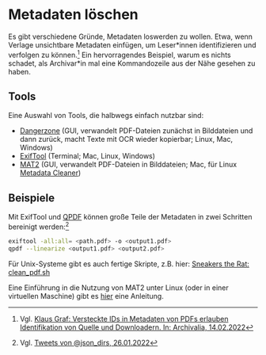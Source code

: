 # Metadaten löschen

Es gibt verschiedene Gründe, Metadaten loswerden zu wollen. Etwa, wenn Verlage unsichtbare Metadaten einfügen, um Leser\*innen identifizieren und verfolgen zu können.[^fn1] Ein hervorragendes Beispiel, warum es nichts schadet, als Archivar\*in mal eine Kommandozeile aus der Nähe gesehen zu haben.

## Tools

Eine Auswahl von Tools, die halbwegs einfach nutzbar sind:

  - [Dangerzone](https://dangerzone.rocks/) (GUI, verwandelt PDF-Dateien zunächst in Bilddateien und dann zurück, macht Texte mit OCR wieder kopierbar; Linux, Mac, Windows)
  - [ExifTool](https://exiftool.org/) (Terminal; Mac, Linux, Windows)
  - [MAT2](https://0xacab.org/jvoisin/mat2) (GUI, verwandelt PDF-Dateien in Bilddateien; Mac, für Linux [Metadata Cleaner](https://gitlab.com/rmnvgr/metadata-cleaner))

## Beispiele

Mit ExifTool und [QPDF](https://qpdf.sourceforge.io/) können große Teile der Metadaten in zwei Schritten bereinigt werden:[^fn2]

```bash
exiftool -all:all= <path.pdf> -o <output1.pdf>
qpdf --linearize <output1.pdf> <output2.pdf>
```

Für Unix-Systeme gibt es auch fertige Skripte, z.B. hier: [Sneakers the Rat: clean_pdf.sh](https://gist.github.com/sneakers-the-rat/172e8679b824a3871decd262ed3f59c6)

Eine Einführung in die Nutzung von MAT2 unter Linux (oder in einer virtuellen Maschine) gibt es [hier](https://linux-gefaellt-mir.blogspot.com/2014/12/metadaten-loeschen-mit-mat.html) eine Anleitung.

[^fn1]: Vgl. [Klaus Graf: Versteckte IDs in Metadaten von PDFs erlauben Identifikation von Quelle und Downloadern. In: Archivalia, 14.02.2022](https://archivalia.hypotheses.org/140376)
[^fn2]: Vgl. [Tweets von @json_dirs, 26.01.2022](https://twitter.com/json_dirs/status/1486120144141123584)
